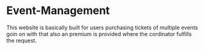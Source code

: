 # Event-Management
This website is basically built for users purchasing tickets of multiple events goin on with that also an premium is provided where the cordinator fulfills the request.
